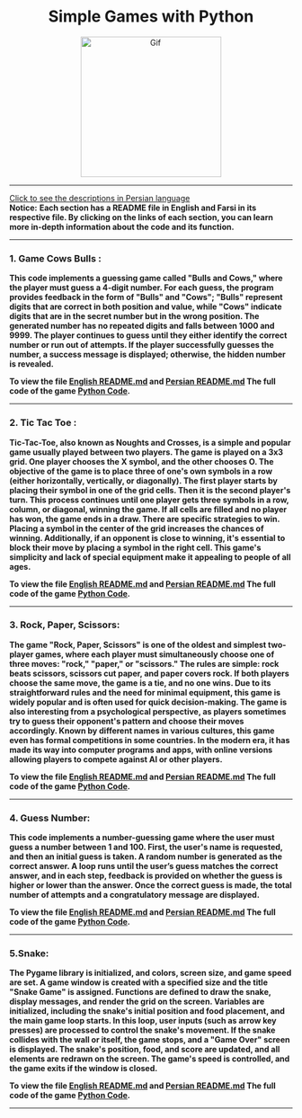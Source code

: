 <div align="center">

# Simple Games with Python
<img alt="Gif" src="https://media.tenor.com/ZRTg_XwBLEQAAAAM/game-sports.gif" height="250px" width="250px">
</div>
<hr>

[Click to see the descriptions in Persian language](Persian.md)<br>
<b>Notice:</b> <b>Each section has a README file in English and Farsi in its respective file. By clicking on the links of each section, you can learn more in-depth information about the code and its function.

<hr>

### 1. Game Cows Bulls : 
This code implements a guessing game called "Bulls and Cows," where the player must guess a 4-digit number. For each guess, the program provides feedback in the form of "Bulls" and "Cows"; "Bulls" represent digits that are correct in both position and value, while "Cows" indicate digits that are in the secret number but in the wrong position. The generated number has no repeated digits and falls between 1000 and 9999. The player continues to guess until they either identify the correct number or run out of attempts. If the player successfully guesses the number, a success message is displayed; otherwise, the hidden number is revealed.

To view the file <b>[English README.md](Bulls&Cows/EnglishGameCowa.md)</b> and <b>[Persian README.md](Bulls&Cows/PersianGameCows.md)</b> The full code of the game <b>[Python Code](Bulls&Cows/GameBulls&CowsEnglish.py)</b>.
<hr>

### 2. Tic Tac Toe :
Tic-Tac-Toe, also known as Noughts and Crosses, is a simple and popular game usually played between two players. The game is played on a 3x3 grid. One player chooses the X symbol, and the other chooses O. The objective of the game is to place three of one's own symbols in a row (either horizontally, vertically, or diagonally).
The first player starts by placing their symbol in one of the grid cells. Then it is the second player's turn. This process continues until one player gets three symbols in a row, column, or diagonal, winning the game. If all cells are filled and no player has won, the game ends in a draw.
There are specific strategies to win. Placing a symbol in the center of the grid increases the chances of winning. Additionally, if an opponent is close to winning, it's essential to block their move by placing a symbol in the right cell. This game's simplicity and lack of special equipment make it appealing to people of all ages.

To view the file <b>[English README.md](Tic-Tac-Toe/EnglishTic-Tac-Toe.md)</b> and <b>[Persian README.md](Tic-Tac-Toe/PersianTic-Tac-Toe.md)</b> The full code of the game <b>[Python Code](Tic-Tac-Toe/Tic-Tac-ToeEnglish.py)</b>.
<hr>

### 3. Rock, Paper, Scissors:
The game "Rock, Paper, Scissors" is one of the oldest and simplest two-player games, where each player must simultaneously choose one of three moves: "rock," "paper," or "scissors." The rules are simple: rock beats scissors, scissors cut paper, and paper covers rock. If both players choose the same move, the game is a tie, and no one wins. Due to its straightforward rules and the need for minimal equipment, this game is widely popular and is often used for quick decision-making.
The game is also interesting from a psychological perspective, as players sometimes try to guess their opponent's pattern and choose their moves accordingly. Known by different names in various cultures, this game even has formal competitions in some countries. In the modern era, it has made its way into computer programs and apps, with online versions allowing players to compete against AI or other players.

To view the file <b>[English README.md](RockPaperScissors/EnglishRockPaperScissors.md)</b> and <b>[Persian README.md](RockPaperScissors/PersianRockPaperScissors.md)</b> The full code of the game <b>[Python Code](RockPaperScissors/RockPaperScissorsEnglish.py)</b>.
<hr>

### 4. Guess Number:
This code implements a number-guessing game where the user must guess a number between 1 and 100. First, the user's name is requested, and then an initial guess is taken. A random number is generated as the correct answer. A loop runs until the user’s guess matches the correct answer, and in each step, feedback is provided on whether the guess is higher or lower than the answer. Once the correct guess is made, the total number of attempts and a congratulatory message are displayed.

To view the file <b>[English README.md](GuessNumber/GuessNumberEnglish.md)</b> and <b>[Persian README.md](GuessNumber/GuessNumberPersian.md)</b> The full code of the game <b>[Python Code](GuessNumber/GuessNumberEnglish.py)</b>.
<hr>

### 5.Snake:
The Pygame library is initialized, and colors, screen size, and game speed are set. A game window is created with a specified size and the title "Snake Game" is assigned. Functions are defined to draw the snake, display messages, and render the grid on the screen. Variables are initialized, including the snake's initial position and food placement, and the main game loop starts. In this loop, user inputs (such as arrow key presses) are processed to control the snake's movement. If the snake collides with the wall or itself, the game stops, and a "Game Over" screen is displayed. The snake's position, food, and score are updated, and all elements are redrawn on the screen. The game's speed is controlled, and the game exits if the window is closed.

To view the file <b>[English README.md](Snake/SnakeEnglish.md)</b> and <b>[Persian README.md](Snake/SnakePersian.md)</b> The full code of the game <b>[Python Code](Snake/SnakeEnglish.py)</b>.
<hr>
